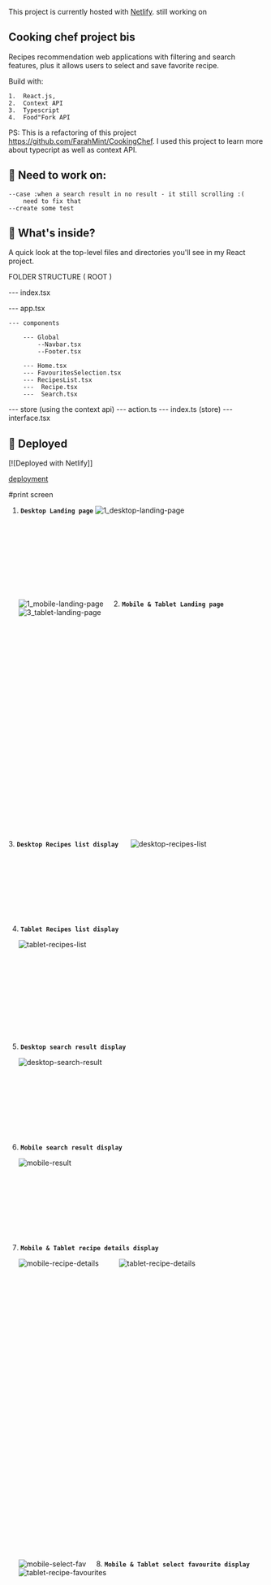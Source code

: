 This project is currently hosted  with [Netlify](https://admiring-panini-c66503.netlify.com/). still working on

## Cooking chef project bis

Recipes recommendation web applications with filtering and search features, plus it allows users to select and save favorite recipe.  

Build with:

 	1.	React.js,  
	2.	Context API
	3.	Typescript
	4.	Food"Fork API

PS: This is a refactoring of this  project https://github.com/FarahMint/CookingChef. I used this project to learn more about typecript as well as context API.

 ## 🧐 Need to work on:
    --case :when a search result in no result - it still scrolling :( 
        need to fix that
    --create some test  


 ## 🧐 What's inside?


A quick look at the top-level files and directories you'll see in my React project.

FOLDER STRUCTURE
( ROOT )

--- index.tsx

--- app.tsx

    --- components

        --- Global
            --Navbar.tsx
            --Footer.tsx

        --- Home.tsx
        --- FavouritesSelection.tsx
        --- RecipesList.tsx
        ---  Recipe.tsx
        ---  Search.tsx
               
--- store (using the context api)
    --- action.ts
    --- index.ts (store)
    --- interface.tsx

    

 ## 💫 Deployed

[![Deployed with Netlify]]

[deployment](https://admiring-panini-c66503.netlify.com/)  

 
#print screen

1.  **`Desktop Landing page`**
![1_desktop-landing-page](https://user-images.githubusercontent.com/18241226/62158868-62310200-b308-11e9-8d86-42740d78f58e.png)


<br/><br/><br/><br/><br/><br/><br/><br/><br/>
2.  **`Mobile & Tablet Landing page`**
<img align="left" src="https://user-images.githubusercontent.com/18241226/62158874-62c99880-b308-11e9-9732-f497033e531d.png" alt="1_mobile-landing-page" title="1_mobile-landing-page" hspace="20"/>
<img align="left" src="https://user-images.githubusercontent.com/18241226/62158883-63fac580-b308-11e9-9bfc-024c73874d1b.png" alt="3_tablet-landing-page" title="3_tablet-landing-page" hspace="20"/>
<br/><br/><br/><br/><br/><br/><br/><br/><br/><br/><br/><br/><br/><br/><br/><br/><br/><br/>






<br/><br/><br/><br/><br/><br/><br/><br/><br/>
3.  **`Desktop Recipes list display`**
<img src="https://user-images.githubusercontent.com/18241226/62158869-62310200-b308-11e9-826b-fcd82a20c1b9.png" alt="desktop-recipes-list" title="desktop-recipes-list" hspace="20"/>
<br/><br/><br/><br/><br/><br/><br/><br/><br/>
 




4.  **`Tablet Recipes list display`**
<img src="https://user-images.githubusercontent.com/18241226/62158887-64935c00-b308-11e9-9725-b6a2d4c67a43.png" alt="tablet-recipes-list" title="tablet-recipes-list" hspace="20"/>
<br/><br/><br/><br/><br/><br/><br/><br/><br/><br/><br/>
 

5.  **`Desktop search result display`**
<img  src="https://user-images.githubusercontent.com/18241226/62158871-62c99880-b308-11e9-9e6e-dbe8b74f6870.png" alt="desktop-search-result" title="desktop-search-result" hspace="20"/>
<br/><br/><br/><br/><br/><br/><br/><br/><br/>




6.  **`Mobile search result display`**
<img  src="https://user-images.githubusercontent.com/18241226/62158876-62c99880-b308-11e9-9e22-eb14ffbe2d6a.png" alt="mobile-result" title="mobile-result" hspace="20"/>
<br/><br/><br/><br/><br/><br/><br/><br/><br/>
 

7.  **`Mobile & Tablet recipe details display`**
<img align="left" src="https://user-images.githubusercontent.com/18241226/62158878-63622f00-b308-11e9-8f15-607ccc02543b.png" alt="mobile-recipe-details" title="mobile-recipe-details" hspace="20"/>
<img align="left" src="https://user-images.githubusercontent.com/18241226/62158879-63622f00-b308-11e9-9299-6f40513bf5a3.png" alt="tablet-recipe-details" title="tablet-recipe-details" hspace="20"/>
<br/><br/><br/><br/><br/><br/><br/><br/><br/><br/><br/><br/><br/><br/><br/><br/><br/>




<br/><br/><br/><br/><br/><br/><br/><br/><br/><br/><br/><br/><br/><br/><br/><br/><br/>
8.  **`Mobile & Tablet select favourite display`**
<img align="left" src="https://user-images.githubusercontent.com/18241226/62158880-63622f00-b308-11e9-82e8-e53f6c70f155.png" alt="mobile-select-fav" title="mobile-select-fav" hspace="20"/>
<img align="left" src="https://user-images.githubusercontent.com/18241226/62158885-63fac580-b308-11e9-9035-a5e75db7a1da.png" alt="tablet-recipe-favourites" title="tablet-recipe-favourites" hspace="20"/>
